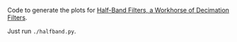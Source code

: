 
Code to generate the plots for 
[Half-Band Filters, a Workhorse of Decimation Filters](https://tomverbeure.github.io/2020/12/15/Half-Band-Filters-A-Workhorse-of-Decimation-Filters.html).

Just run `./halfband.py`.

